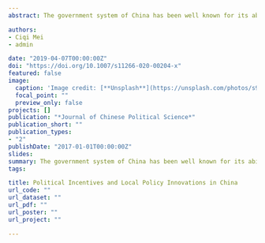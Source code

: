 ```yaml
---
abstract: The government system of China has been well known for its ability to mobilize its local leaders through career incentives. Does this system also encourage local policy innovation? This paper tests the relation between career advancement and local policy innovation with a self-compiled dataset on local innovation and local leaders’ career paths in 16 deputy-provincial level municipalities. We find a strong positive relationship between reported local policy innovation concerning economic issues and local leaders’ career advancement from 1980 to 2008, while the relationship between the number of innovations in other policy areas and promotion is insignificant. This finding deepens our understanding of both the promotion system for Chinese local leaders and motivations for local policy innovation.

authors:
- Ciqi Mei
- admin

date: "2019-04-07T00:00:00Z"
doi: "https://doi.org/10.1007/s11266-020-00204-x"
featured: false
image:
  caption: 'Image credit: [**Unsplash**](https://unsplash.com/photos/s9CC2SKySJM)'
  focal_point: ""
  preview_only: false
projects: []
publication: "*Journal of Chinese Political Science*"
publication_short: ""
publication_types:
- "2"
publishDate: "2017-01-01T00:00:00Z"
slides: 
summary: The government system of China has been well known for its ability to mobilize its local leaders through career incentives. Does this system also encourage local policy innovation? This paper tests the relation between career advancement and local policy innovation with a self-compiled dataset on local innovation and local leaders’ career paths in 16 deputy-provincial level municipalities. We find a strong positive relationship between reported local policy innovation concerning economic issues and local leaders’ career advancement from 1980 to 2008, while the relationship between the number of innovations in other policy areas and promotion is insignificant. This finding deepens our understanding of both the promotion system for Chinese local leaders and motivations for local policy innovation.
tags:

title: Political Incentives and Local Policy Innovations in China
url_code: ""
url_dataset: ""
url_pdf: ""
url_poster: ""
url_project: ""

---
```

